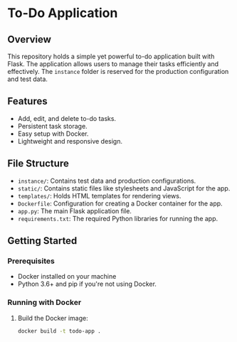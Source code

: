 # To-Do Application

## Overview
This repository holds a simple yet powerful to-do application built with Flask. The application allows users to manage their tasks efficiently and effectively. The `instance` folder is reserved for the production configuration and test data.

## Features
- Add, edit, and delete to-do tasks.
- Persistent task storage.
- Easy setup with Docker.
- Lightweight and responsive design.

## File Structure
- `instance/`: Contains test data and production configurations.
- `static/`: Contains static files like stylesheets and JavaScript for the app.
- `templates/`: Holds HTML templates for rendering views.
- `Dockerfile`: Configuration for creating a Docker container for the app.
- `app.py`: The main Flask application file.
- `requirements.txt`: The required Python libraries for running the app.

## Getting Started

### Prerequisites
- Docker installed on your machine
- Python 3.6+ and pip if you're not using Docker.

### Running with Docker
1. Build the Docker image:
   ```bash
   docker build -t todo-app .
